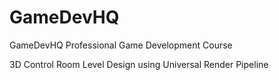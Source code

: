 # GameDevHQ
GameDevHQ Professional Game Development Course 

3D Control Room Level Design using Universal Render Pipeline